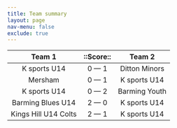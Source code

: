 ```yaml
---
title: Team summary
layout: page
nav-menu: false
exclude: true
---
```




|        Team 1        |  ::Score::  |    Team 2     |
|:--------------------:|:-----------:|:-------------:|
|     K sports U14     | 0 &mdash; 1 | Ditton Minors |
|       Mersham        | 0 &mdash; 1 | K sports U14  |
|     K sports U14     | 0 &mdash; 2 | Barming Youth |
|  Barming Blues U14   | 2 &mdash; 0 | K sports U14  |
| Kings Hill U14 Colts | 2 &mdash; 1 | K sports U14  |

 <br /><br /><br />